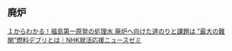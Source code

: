 ## 廃炉

[１からわかる！福島第一原発の処理水 廃炉へ向けた道のりと課題は ”最大の難関”燃料デブリとは｜NHK就活応援ニュースゼミ](https://www3.nhk.or.jp/news/special/news_seminar/jiji/jiji147/)
